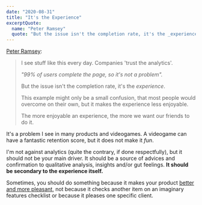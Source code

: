 ```yaml
---
date: "2020-08-31"
title: "It's the Experience"
excerptQuote:
  name: "Peter Ramsey"
  quote: "But the issue isn't the completion rate, it's the _experience_."
---
```


[Peter Ramsey][article]:

> I see stuff like this every day. Companies 'trust the analytics'.
>
> _"99% of users complete the page, so it's not a problem"._
>
> But the issue isn't the completion rate, it's the _experience_.
>
> This example might only be a small confusion, that most people would overcome on their own, but it makes the experience less enjoyable.
>
> The more enjoyable an experience, the more we want our friends to do it.

It's a problem I see in many products and videogames. A videogame can have a fantastic retention score, but it does not make it _fun_.

I'm not against analytics (quite the contrary, if done respectfully), but it should not be your main driver. It should be a source of advices and confirmation to qualitative analysis, insights and/or gut feelings. **It should be secondary to the experience itself.**

Sometimes, you should do something because it makes your product [better and more pleasant][delight], not because it checks another item on an imaginary features checklist or because it pleases one specific client.


[article]: https://builtformars.co.uk/how-signing-up-to-notion-works/
[delight]: https://matthieuoger.com/2016/03/delight/
